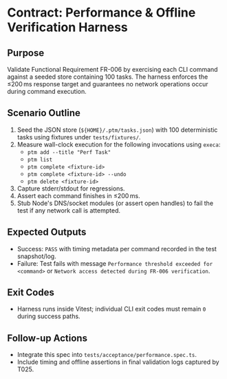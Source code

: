 # Contract: Performance & Offline Verification Harness

## Purpose
Validate Functional Requirement FR-006 by exercising each CLI command against a seeded store containing 100 tasks. The harness enforces the ≤200 ms response target and guarantees no network operations occur during command execution.

## Scenario Outline
1. Seed the JSON store (`${HOME}/.ptm/tasks.json`) with 100 deterministic tasks using fixtures under `tests/fixtures/`.
2. Measure wall-clock execution for the following invocations using `execa`:
   - `ptm add --title "Perf Task"`
   - `ptm list`
   - `ptm complete <fixture-id>`
   - `ptm complete <fixture-id> --undo`
   - `ptm delete <fixture-id>`
3. Capture stderr/stdout for regressions.
4. Assert each command finishes in ≤200 ms.
5. Stub Node's DNS/socket modules (or assert open handles) to fail the test if any network call is attempted.

## Expected Outputs
- Success: `PASS` with timing metadata per command recorded in the test snapshot/log.
- Failure: Test fails with message `Performance threshold exceeded for <command>` or `Network access detected during FR-006 verification`.

## Exit Codes
- Harness runs inside Vitest; individual CLI exit codes must remain `0` during success paths.

## Follow-up Actions
- Integrate this spec into `tests/acceptance/performance.spec.ts`.
- Include timing and offline assertions in final validation logs captured by T025.
